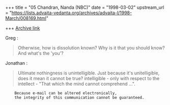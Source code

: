 +++
title = "05 Chandran, Nanda (NBC)"
date = "1998-03-02"
upstream_url = "https://lists.advaita-vedanta.org/archives/advaita-l/1998-March/008169.html"

+++
[Archive link](https://lists.advaita-vedanta.org/archives/advaita-l/1998-March/008169.html)

Greg :
>Otherwise, how is dissolution known?
Why is it that you should know? And what's the 'you'?

Jonathan :
>Ultimate nothingness is unintelligible.
Just because it's unitelligible, does it mean it cannot be true?
intelligible - only with respect to the intellect - "That which the mind
cannot comprehend ...".

        Because e-mail can be altered electronically,
        the integrity of this communication cannot be guaranteed.

